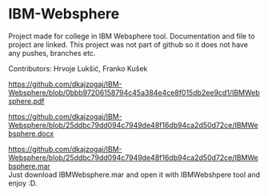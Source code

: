 # IBM-Websphere
Project made for college in IBM Websphere tool. Documentation and file to project are linked. This project was not part of github so it does not have any pushes, branches etc.  

Contributors: Hrvoje Lukšić, Franko Kušek  

https://github.com/dkajzogaj/IBM-Websphere/blob/0bbb97206158794c45a384e4ce8f015db2ee9cd1/IBMWebsphere.pdf  

https://github.com/dkajzogaj/IBM-Websphere/blob/25ddbc79dd094c7949de48f16db94ca2d50d72ce/IBMWebsphere.docx  

https://github.com/dkajzogaj/IBM-Websphere/blob/25ddbc79dd094c7949de48f16db94ca2d50d72ce/IBMWebsphere.mar  
Just download IBMWebsphere.mar and open it with IBMWebshpere tool and enjoy :D.
